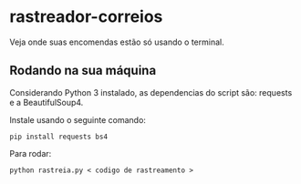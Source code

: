 # rastreador-correios

Veja onde suas encomendas estão só usando o terminal.

## Rodando na sua máquina

Considerando Python 3 instalado, as dependencias do script são: requests e a BeautifulSoup4.

Instale usando o seguinte comando:

```pip install requests bs4```

Para rodar:

```python rastreia.py < codigo de rastreamento >```

